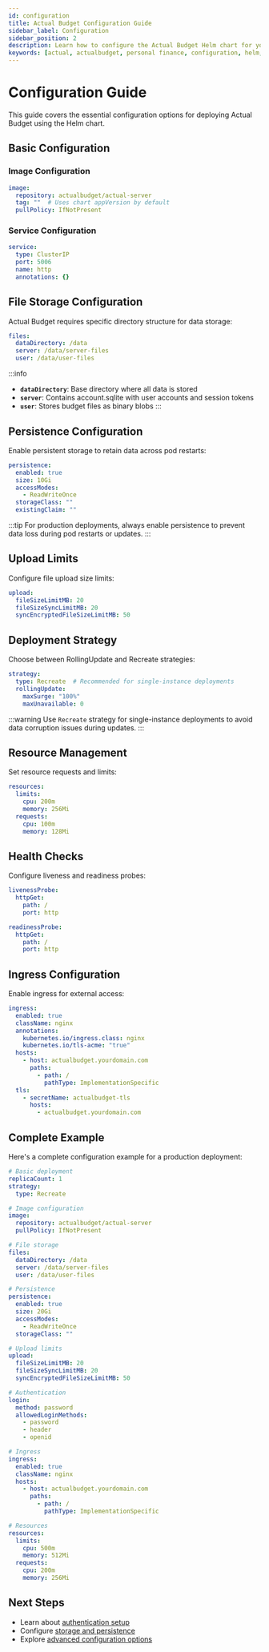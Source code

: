 ```yaml
---
id: configuration
title: Actual Budget Configuration Guide
sidebar_label: Configuration
sidebar_position: 2
description: Learn how to configure the Actual Budget Helm chart for your deployment
keywords: [actual, actualbudget, personal finance, configuration, helm, kubernetes, deployment]
---
```


# Configuration Guide

This guide covers the essential configuration options for deploying Actual Budget using the Helm chart.

## Basic Configuration

### Image Configuration

```yaml
image:
  repository: actualbudget/actual-server
  tag: ""  # Uses chart appVersion by default
  pullPolicy: IfNotPresent
```

### Service Configuration

```yaml
service:
  type: ClusterIP
  port: 5006
  name: http
  annotations: {}
```

## File Storage Configuration

Actual Budget requires specific directory structure for data storage:

```yaml
files:
  dataDirectory: /data
  server: /data/server-files
  user: /data/user-files
```

:::info
- **`dataDirectory`**: Base directory where all data is stored
- **`server`**: Contains account.sqlite with user accounts and session tokens
- **`user`**: Stores budget files as binary blobs
:::

## Persistence Configuration

Enable persistent storage to retain data across pod restarts:

```yaml
persistence:
  enabled: true
  size: 10Gi
  accessModes:
    - ReadWriteOnce
  storageClass: ""
  existingClaim: ""
```

:::tip
For production deployments, always enable persistence to prevent data loss during pod restarts or updates.
:::

## Upload Limits

Configure file upload size limits:

```yaml
upload:
  fileSizeLimitMB: 20
  fileSizeSyncLimitMB: 20
  syncEncryptedFileSizeLimitMB: 50
```

## Deployment Strategy

Choose between RollingUpdate and Recreate strategies:

```yaml
strategy:
  type: Recreate  # Recommended for single-instance deployments
  rollingUpdate:
    maxSurge: "100%"
    maxUnavailable: 0
```

:::warning
Use `Recreate` strategy for single-instance deployments to avoid data corruption issues during updates.
:::

## Resource Management

Set resource requests and limits:

```yaml
resources:
  limits:
    cpu: 200m
    memory: 256Mi
  requests:
    cpu: 100m
    memory: 128Mi
```

## Health Checks

Configure liveness and readiness probes:

```yaml
livenessProbe:
  httpGet:
    path: /
    port: http

readinessProbe:
  httpGet:
    path: /
    port: http
```

## Ingress Configuration

Enable ingress for external access:

```yaml
ingress:
  enabled: true
  className: nginx
  annotations:
    kubernetes.io/ingress.class: nginx
    kubernetes.io/tls-acme: "true"
  hosts:
    - host: actualbudget.yourdomain.com
      paths:
        - path: /
          pathType: ImplementationSpecific
  tls:
    - secretName: actualbudget-tls
      hosts:
        - actualbudget.yourdomain.com
```

## Complete Example

Here's a complete configuration example for a production deployment:

```yaml
# Basic deployment
replicaCount: 1
strategy:
  type: Recreate

# Image configuration
image:
  repository: actualbudget/actual-server
  pullPolicy: IfNotPresent

# File storage
files:
  dataDirectory: /data
  server: /data/server-files
  user: /data/user-files

# Persistence
persistence:
  enabled: true
  size: 20Gi
  accessModes:
    - ReadWriteOnce
  storageClass: ""

# Upload limits
upload:
  fileSizeLimitMB: 20
  fileSizeSyncLimitMB: 20
  syncEncryptedFileSizeLimitMB: 50

# Authentication
login:
  method: password
  allowedLoginMethods:
    - password
    - header
    - openid

# Ingress
ingress:
  enabled: true
  className: nginx
  hosts:
    - host: actualbudget.yourdomain.com
      paths:
        - path: /
          pathType: ImplementationSpecific

# Resources
resources:
  limits:
    cpu: 500m
    memory: 512Mi
  requests:
    cpu: 200m
    memory: 256Mi
```

## Next Steps

- Learn about [authentication setup](./authentication.md)
- Configure [storage and persistence](./storage.md)
- Explore [advanced configuration options](./advanced-configuration.md)
